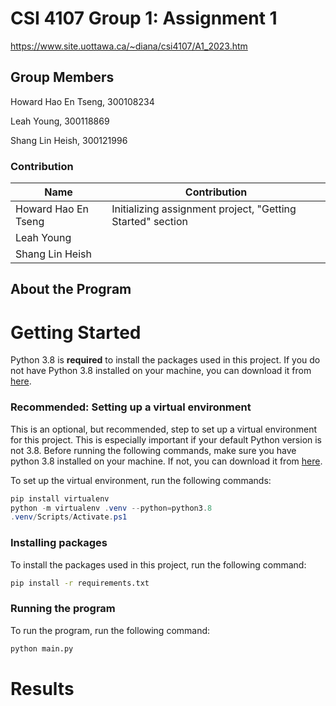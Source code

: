 # CSI 4107 Group 1: Assignment 1

https://www.site.uottawa.ca/~diana/csi4107/A1_2023.htm

## Group Members

Howard Hao En Tseng, 300108234

Leah Young, 300118869

Shang Lin Heish, 300121996

### Contribution

| Name | Contribution |
| --- | --- |
| Howard Hao En Tseng | Initializing assignment project, "Getting Started" section |
| Leah Young |  |
| Shang Lin Heish |  |

## About the Program


# Getting Started

Python 3.8 is **required** to install the packages used in this project. If you do not have Python 3.8 installed on your machine, you can download it from [here](https://www.python.org/downloads/release/python-380/).

### Recommended: Setting up a virtual environment

This is an optional, but recommended, step to set up a virtual environment for this project. This is especially important if your default Python version is not 3.8.
Before running the following commands, make sure you have python 3.8 installed on your machine. If not,  you can download it from [here](https://www.python.org/downloads/release/python-380/).

To set up the virtual environment, run the following commands:

```powershell
pip install virtualenv
python -m virtualenv .venv --python=python3.8
.venv/Scripts/Activate.ps1
```

### Installing packages

To install the packages used in this project, run the following command:

```bash
pip install -r requirements.txt
```

### Running the program

To run the program, run the following command:

```bash
python main.py
```

# Results

